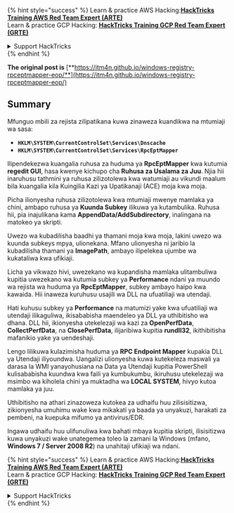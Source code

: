 {% hint style="success" %}
Learn & practice AWS Hacking:<img src="/.gitbook/assets/arte.png" alt="" data-size="line">[**HackTricks Training AWS Red Team Expert (ARTE)**](https://training.hacktricks.xyz/courses/arte)<img src="/.gitbook/assets/arte.png" alt="" data-size="line">\
Learn & practice GCP Hacking: <img src="/.gitbook/assets/grte.png" alt="" data-size="line">[**HackTricks Training GCP Red Team Expert (GRTE)**<img src="/.gitbook/assets/grte.png" alt="" data-size="line">](https://training.hacktricks.xyz/courses/grte)

<details>

<summary>Support HackTricks</summary>

* Check the [**subscription plans**](https://github.com/sponsors/carlospolop)!
* **Join the** 💬 [**Discord group**](https://discord.gg/hRep4RUj7f) or the [**telegram group**](https://t.me/peass) or **follow** us on **Twitter** 🐦 [**@hacktricks\_live**](https://twitter.com/hacktricks\_live)**.**
* **Share hacking tricks by submitting PRs to the** [**HackTricks**](https://github.com/carlospolop/hacktricks) and [**HackTricks Cloud**](https://github.com/carlospolop/hacktricks-cloud) github repos.

</details>
{% endhint %}


**The original post is** [**https://itm4n.github.io/windows-registry-rpceptmapper-eop/**](https://itm4n.github.io/windows-registry-rpceptmapper-eop/)

## Summary

Mfunguo mbili za rejista zilipatikana kuwa zinaweza kuandikwa na mtumiaji wa sasa:

- **`HKLM\SYSTEM\CurrentControlSet\Services\Dnscache`**
- **`HKLM\SYSTEM\CurrentControlSet\Services\RpcEptMapper`**

Ilipendekezwa kuangalia ruhusa za huduma ya **RpcEptMapper** kwa kutumia **regedit GUI**, hasa kwenye kichupo cha **Ruhusa za Usalama za Juu**. Njia hii inaruhusu tathmini ya ruhusa zilizotolewa kwa watumiaji au vikundi maalum bila kuangalia kila Kuingilia Kazi ya Upatikanaji (ACE) moja kwa moja.

Picha ilionyesha ruhusa zilizotolewa kwa mtumiaji mwenye mamlaka ya chini, ambapo ruhusa ya **Kuunda Subkey** ilikuwa ya kutambulika. Ruhusa hii, pia inajulikana kama **AppendData/AddSubdirectory**, inalingana na matokeo ya skripti.

Uwezo wa kubadilisha baadhi ya thamani moja kwa moja, lakini uwezo wa kuunda subkeys mpya, ulionekana. Mfano ulionyesha ni jaribio la kubadilisha thamani ya **ImagePath**, ambayo ilipelekea ujumbe wa kukataliwa kwa ufikiaji.

Licha ya vikwazo hivi, uwezekano wa kupandisha mamlaka ulitambuliwa kupitia uwezekano wa kutumia subkey ya **Performance** ndani ya muundo wa rejista wa huduma ya **RpcEptMapper**, subkey ambayo haipo kwa kawaida. Hii inaweza kuruhusu usajili wa DLL na ufuatiliaji wa utendaji.

Hati kuhusu subkey ya **Performance** na matumizi yake kwa ufuatiliaji wa utendaji ilikaguliwa, ikisababisha maendeleo ya DLL ya uthibitisho wa dhana. DLL hii, ikionyesha utekelezaji wa kazi za **OpenPerfData**, **CollectPerfData**, na **ClosePerfData**, ilijaribiwa kupitia **rundll32**, ikithibitisha mafanikio yake ya uendeshaji.

Lengo lilikuwa kulazimisha huduma ya **RPC Endpoint Mapper** kupakia DLL ya Utendaji iliyoundwa. Uangalizi ulionyesha kuwa kutekeleza maswali ya darasa la WMI yanayohusiana na Data ya Utendaji kupitia PowerShell kulisababisha kuundwa kwa faili ya kumbukumbu, ikiruhusu utekelezaji wa msimbo wa kiholela chini ya muktadha wa **LOCAL SYSTEM**, hivyo kutoa mamlaka ya juu.

Uthibitisho na athari zinazoweza kutokea za udhaifu huu zilisisitizwa, zikionyesha umuhimu wake kwa mikakati ya baada ya unyakuzi, harakati za pembeni, na kuepuka mifumo ya antivirus/EDR.

Ingawa udhaifu huu ulifunuliwa kwa bahati mbaya kupitia skripti, ilisisitizwa kuwa unyakuzi wake unategemea toleo la zamani la Windows (mfano, **Windows 7 / Server 2008 R2**) na unahitaji ufikiaji wa ndani.

{% hint style="success" %}
Learn & practice AWS Hacking:<img src="/.gitbook/assets/arte.png" alt="" data-size="line">[**HackTricks Training AWS Red Team Expert (ARTE)**](https://training.hacktricks.xyz/courses/arte)<img src="/.gitbook/assets/arte.png" alt="" data-size="line">\
Learn & practice GCP Hacking: <img src="/.gitbook/assets/grte.png" alt="" data-size="line">[**HackTricks Training GCP Red Team Expert (GRTE)**<img src="/.gitbook/assets/grte.png" alt="" data-size="line">](https://training.hacktricks.xyz/courses/grte)

<details>

<summary>Support HackTricks</summary>

* Check the [**subscription plans**](https://github.com/sponsors/carlospolop)!
* **Join the** 💬 [**Discord group**](https://discord.gg/hRep4RUj7f) or the [**telegram group**](https://t.me/peass) or **follow** us on **Twitter** 🐦 [**@hacktricks\_live**](https://twitter.com/hacktricks\_live)**.**
* **Share hacking tricks by submitting PRs to the** [**HackTricks**](https://github.com/carlospolop/hacktricks) and [**HackTricks Cloud**](https://github.com/carlospolop/hacktricks-cloud) github repos.

</details>
{% endhint %}
